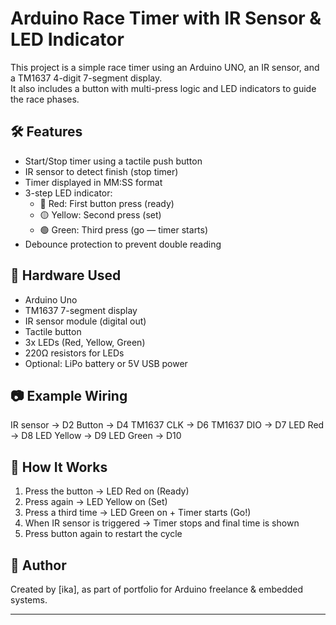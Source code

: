 # Arduino Race Timer with IR Sensor & LED Indicator

This project is a simple race timer using an Arduino UNO, an IR sensor, and a TM1637 4-digit 7-segment display.  
It also includes a button with multi-press logic and LED indicators to guide the race phases.

## 🛠 Features
- Start/Stop timer using a tactile push button
- IR sensor to detect finish (stop timer)
- Timer displayed in MM:SS format
- 3-step LED indicator:
  - 🔴 Red: First button press (ready)
  - 🟡 Yellow: Second press (set)
  - 🟢 Green: Third press (go — timer starts)
- Debounce protection to prevent double reading

## 🔌 Hardware Used
- Arduino Uno
- TM1637 7-segment display
- IR sensor module (digital out)
- Tactile button
- 3x LEDs (Red, Yellow, Green)
- 220Ω resistors for LEDs
- Optional: LiPo battery or 5V USB power

## 📷 Example Wiring

IR sensor  → D2
Button     → D4
TM1637 CLK → D6
TM1637 DIO → D7
LED Red    → D8
LED Yellow → D9
LED Green  → D10

## 🧠 How It Works
1. Press the button → LED Red on (Ready)
2. Press again → LED Yellow on (Set)
3. Press a third time → LED Green on + Timer starts (Go!)
4. When IR sensor is triggered → Timer stops and final time is shown
5. Press button again to restart the cycle

## 📝 Author
Created by [ika], as part of portfolio for Arduino freelance & embedded systems.

---


